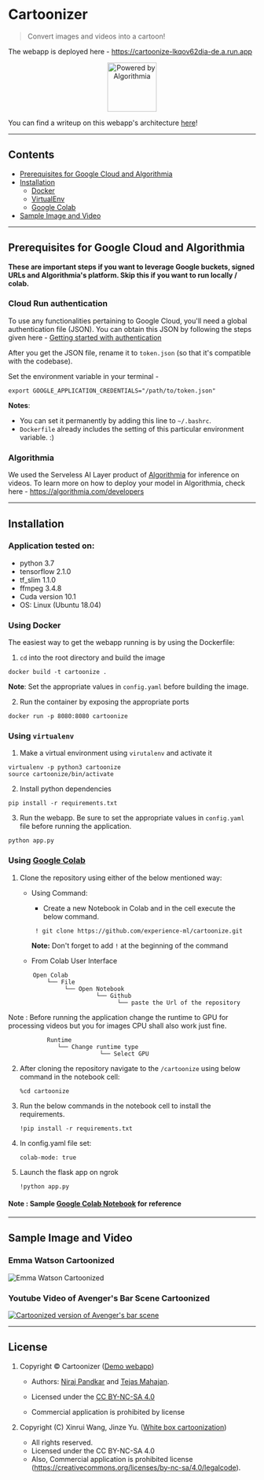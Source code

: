 # Cartoonizer

> Convert images and videos into a cartoon!


The webapp is deployed here - https://cartoonize-lkqov62dia-de.a.run.app
<div style="text-align:center"><img height="100" alt="Powered by Algorithmia" style="border-width:0" src="static/sample_images/algorithmia.jpeg" /></div>

You can find a writeup on this webapp's architecture [here](https://medium.com/@Niraj_pandkar/how-we-built-an-inexpensive-scalable-architecture-to-cartoonize-the-world-8610050f90a0)!

---

## Contents

- [Prerequisites for Google Cloud and Algorithmia](#prerequisites-for-google-cloud-and-algorithmia)
- [Installation](#installation)
  - [Docker](#using-docker)
  - [VirtualEnv](#using-virtualenv)
  - [Google Colab](#using-google-colab)
- [Sample Image and Video](#sample-image-and-video)

---

## Prerequisites for Google Cloud and Algorithmia

**These are important steps if you want to leverage Google buckets, signed URLs and Algorithmia's platform. Skip this if you want to run locally / colab.**

### Cloud Run authentication
To use any functionalities pertaining to Google Cloud, you'll need a global authentication file (JSON). You can obtain this JSON by following the steps given here - [Getting started with authentication](https://cloud.google.com/docs/authentication/getting-started)

After you get the JSON file, rename it to `token.json` (so that it's compatible with the codebase). 

Set the environment variable in your terminal -
```
export GOOGLE_APPLICATION_CREDENTIALS="/path/to/token.json"
```
**Notes**:
- You can set it permanently by adding this line to `~/.bashrc`.
- `Dockerfile` already includes the setting of this particular environment variable. :)


### Algorithmia
We used the Serveless AI Layer product of [Algorithmia](https://algorithmia.com/serverless-ai-layer) for inference on videos.
To learn more on how to deploy your model in Algorithmia, check here - https://algorithmia.com/developers

---

## Installation

### Application tested on:

- python 3.7
- tensorflow 2.1.0 
- tf_slim 1.1.0
- ffmpeg 3.4.8
- Cuda version 10.1
- OS: Linux (Ubuntu 18.04)

### Using Docker

The easiest way to get the webapp running is by using the Dockerfile:

1. `cd` into the root directory and build the image
```
docker build -t cartoonize .
```
**Note**: Set the appropriate values in `config.yaml` before building the image.

2. Run the container by exposing the appropriate ports
```
docker run -p 8080:8080 cartoonize
```


### Using `virtualenv`

1. Make a virtual environment using `virutalenv` and activate it
```
virtualenv -p python3 cartoonize
source cartoonize/bin/activate
```
2. Install python dependencies
```
pip install -r requirements.txt
```
3. Run the webapp. Be sure to set the appropriate values in `config.yaml` file before running the application.
```
python app.py
```

### Using [Google Colab](https://colab.research.google.com/drive/1oDhMEVMcsRbe7bt-2A7cDsx44KQpQwuB?usp=sharing)
1. Clone the repository using either of the below mentioned way:
   - Using Command:
        - Create a new Notebook in Colab and in the cell execute the below command.  
        
        ```
         ! git clone https://github.com/experience-ml/cartoonize.git
        ```
        **Note:** Don't forget to add `!` at the beginning of the command
        
    - From Colab User Interface
 ```
        Open Colab
            └── File
                 └── Open Notebook
                          └── Github
                                └── paste the Url of the repository
 ```
 Note :  Before running the application change the runtime to GPU for processing videos but you for images CPU shall also work just fine.
 ```
            Runtime
               └── Change runtime type
                           └── Select GPU
 ```
2. After cloning the repository navigate to the `/cartoonize` using below command in the notebook cell:

   ```
   %cd cartoonize
   ```
3. Run the below commands in the notebook cell to install the requirements. 

   ```
   !pip install -r requirements.txt
   ```


4. In config.yaml file set: 

   ``` 
   colab-mode: true 
   ``` 
   
5. Launch the flask app on ngrok

   ```
   !python app.py
   ```

#### Note : Sample [Google Colab Notebook](https://colab.research.google.com/drive/1oDhMEVMcsRbe7bt-2A7cDsx44KQpQwuB?usp=sharing) for reference

---

## Sample Image and Video

### Emma Watson Cartoonized
<img alt="Emma Watson Cartoonized" style="border-width:0" src="static/sample_images/twitter_image.png" />

### Youtube Video of Avenger's Bar Scene Cartoonized
[![Cartoonized version of Avenger's bar scene](http://img.youtube.com/vi/GqduSLcmhto/0.jpg)](http://www.youtube.com/watch?v=GqduSLcmhto "AVENGERS BAR SCENE [Cartoonized Version]")

---

## License

1. Copyright © Cartoonizer ([Demo webapp](https://cartoonize-lkqov62dia-de.a.run.app/))

    - Authors: [Niraj Pandkar](https://twitter.com/Niraj_pandkar) and [Tejas Mahajan](https://twitter.com/tjdevWorks).

    - Licensed under the [CC BY-NC-SA 4.0](https://creativecommons.org/licenses/by-nc-sa/4.0/legalcode) 
    - Commercial application is prohibited by license


2. Copyright (C) Xinrui Wang, Jinze Yu. ([White box cartoonization](https://github.com/SystemErrorWang/White-box-Cartoonization))
    - All rights reserved. 
    - Licensed under the CC BY-NC-SA 4.0 
    - Also, Commercial application is prohibited license (https://creativecommons.org/licenses/by-nc-sa/4.0/legalcode).
